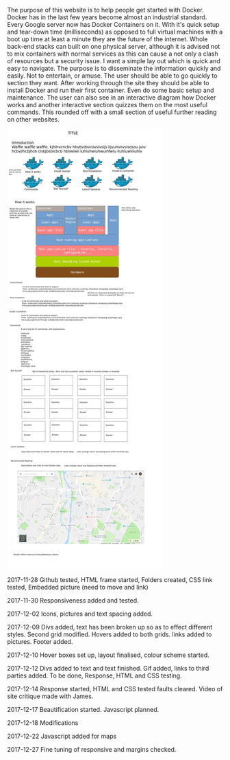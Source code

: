 The purpose of this website is to help people get started with Docker.  Docker has in the last few years become almost an industrial standard.  Every Google server now has Docker Containers on it.  With it's quick setup and tear-down time (milliseconds) as opposed to full virtual machines with a boot up time at least a minute they are the future of the internet.  Whole back-end stacks can built on one physical server, although it is advised not to mix containers with normal services as this can cause a not only a clash of resources but a security issue.
I want a simple lay out which is quick and easy to navigate.  The purpose is to disseminate the information quickly and easily.  Not to entertain, or amuse. The user should be able to go quickly to section they want. After working through the site they should be able to install Docker and run their first container.  Even do some basic setup and maintenance.
The user can also see in an interactive diagram how Docker works and another interactive section quizzes them on the most useful commands.
This rounded off with a small section of useful further reading on other websites.

![wireframe](https://github.com/AndyR03/CTEC3905_website/blob/master/Wireframe.jpeg)

2017-11-28 Github tested, HTML frame started,  Folders created, CSS link tested,  Embedded picture (need to move and link)

2017-11-30 Responsiveness added and tested.

2017-12-02 Icons, pictures and text spacing added.

2017-12-09 Divs added, text has been broken up so as to effect different styles.  Second grid modified.  Hovers added to both grids.  links added to pictures. Footer added.

2017-12-10 Hover boxes set up, layout finalised, colour scheme started.

2017-12-12 Divs added to text and text finished.  Gif added, links to third parties added.  To be done,  Response, HTML and CSS testing.

2017-12-14 Response started, HTML and CSS tested faults cleared. Video of site critique made with James.

2017-12-17 Beautification started.  Javascript planned.

2017-12-18 Modifications

2017-12-22 Javascript added for maps

2017-12-27 Fine tuning of responsive and margins checked.  
